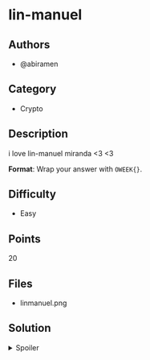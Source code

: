 # lin-manuel

## Authors
- @abiramen

## Category
- Crypto

## Description
i love lin-manuel miranda <3 <3

**Format**: Wrap your answer with `OWEEK{}`.

## Difficulty
- Easy

## Points
20

## Files
- linmanuel.png

## Solution
<details>
<summary>Spoiler</summary>

### Walkthrough
Put together the first letter from each song to get the flag :)

### Flag
`OWEEK{waitin9forit}`
</details>
